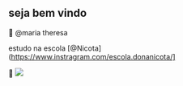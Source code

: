 ## seja bem vindo
👋
@maria theresa

estudo na escola [@Nicota](https://www.instragram.com/escola.donanicota/]

👣
![](https://media1.tenor.com/m/4ypda0Yf3pIAAAAC/mc-hariel-hariel.gif)
